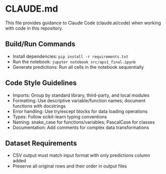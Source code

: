 # CLAUDE.md

This file provides guidance to Claude Code (claude.ai/code) when working with code in this repository.

## Build/Run Commands
- Install dependencies: `pip install -r requirements.txt`
- Run the notebook: `jupyter notebook src/aps1_final.ipynb`
- Generate predictions: Run all cells in the notebook sequentially

## Code Style Guidelines
- Imports: Group by standard library, third-party, and local modules
- Formatting: Use descriptive variable/function names; document functions with docstrings
- Error handling: Use try/except blocks for data loading operations
- Types: Follow scikit-learn typing conventions
- Naming: snake_case for functions/variables; PascalCase for classes
- Documentation: Add comments for complex data transformations

## Dataset Requirements
- CSV output must match input format with only predictions column added
- Preserve all original rows and their order in output files